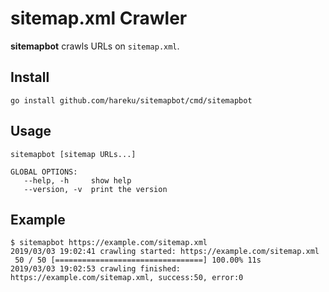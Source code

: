 # sitemap.xml Crawler

**sitemapbot** crawls URLs on `sitemap.xml`.

## Install

`go install github.com/hareku/sitemapbot/cmd/sitemapbot`

## Usage

`sitemapbot [sitemap URLs...]`

```
GLOBAL OPTIONS:
   --help, -h     show help
   --version, -v  print the version
```

## Example

```
$ sitemapbot https://example.com/sitemap.xml
2019/03/03 19:02:41 crawling started: https://example.com/sitemap.xml
 50 / 50 [=================================] 100.00% 11s
2019/03/03 19:02:53 crawling finished: https://example.com/sitemap.xml, success:50, error:0
```
